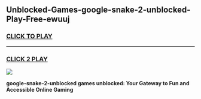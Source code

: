 
## Unblocked-Games-google-snake-2-unblocked-Play-Free-ewuuj
<h3>
<a href="https://premium76.site?title=google-snake-2-unblocked&ref=19M">CLICK TO PLAY</a></h3>
<hr>

<h3>
<a href="https://premium76.site?title=google-snake-2-unblocked&ref=19M">CLICK 2 PLAY</a>
  
</h3>

<a href="https://premium76.site?title=google-snake-2-unblocked&ref=19M"><img src="https://clearcache.store/games.png"></a>


**google-snake-2-unblocked games unblocked: Your Gateway to Fun and Accessible Online Gaming**
